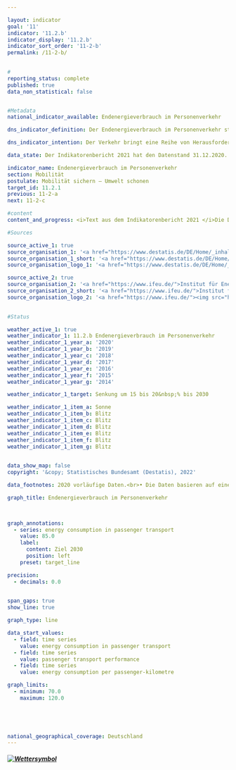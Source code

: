 ```yaml
---

layout: indicator    
goal: '11'    
indicator: '11.2.b'    
indicator_display: '11.2.b'    
indicator_sort_order: '11-2-b'    
permalink: /11-2-b/    
    

#
reporting_status: complete    
published: true    
data_non_statistical: false    


#Metadata    
national_indicator_available: Endenergieverbrauch im Personenverkehr    

dns_indicator_definition: Der Endenergieverbrauch im Personenverkehr stellt den Energieverbrauch durch die Beförderung von Personen mit der Bahn, im Luft- und Straßenverkehr (öffentlicher und Individualverkehr) im Inland dar.    

dns_indicator_intention: Der Verkehr bringt eine Reihe von Herausforderungen mit sich. So beeinträchtigen etwa Lärm und Luftschadstoffe die Lebensqualität insbesondere in Städten und verkehrsbedingte Emissionen tragen zum Klimawandel bei. Der Ausstoß von schädlichen Treibhausgasen steht im Zusammenhang mit der im Verkehr verbrauchten Energie.<br>Ziel ist es den Endenergieverbrauch im Personenverkehr bis zum Jahr 2030 um 15 bis 20&nbsp;% zu senken.    

data_state: Der Indikatorenbericht 2021 hat den Datenstand 31.12.2020. Die Daten auf der DNS-Online Plattform werden regelmäßig aktualisiert, sodass online aktuellere Daten verfügbar sein können als im Indikatorenbericht 2021 veröffentlicht.    

indicator_name: Endenergieverbrauch im Personenverkehr    
section: Mobilität    
postulate: Mobilität sichern – Umwelt schonen    
target_id: 11.2.1    
previous: 11-2-a    
next: 11-2-c    

#content     
content_and_progress: <i>Text aus dem Indikatorenbericht 2021 </i>Die Daten zum Endenergieverbrauch im Inland werden der Transport Emission Estimation Model (TREMOD)-Datenbank des Instituts für Energie- und Umweltforschung entnommen. TREMOD ist ein Modell zur Bewertung von Verkehrsemissionen. Die Daten enthalten die Kraftstoffverbräuche im Zusammenhang mit dem Personenverkehr innerhalb Deutschlands – unabhängig vom Ort der Betankung – nach dem Verbrauchskonzept. Endenergie bezeichnet dabei den direkt im Verkehr genutzten Teil der Energie, lässt also die Umwandlungsverluste während der Herstellung der Kraftstoffe sowie eventuelle Leitungsverluste unberücksichtigt.<br>Die Personenbeförderungsleistung gibt die Anzahl der zurückgelegten Personenkilometer an. Sie wird zur Berechnung des spezifischen Energieverbrauchs in diesem Sektor verwendet und stammt auch aus TREMOD. Im Luftverkehr werden nur die Inlandsflüge (nationaler Luftverkehr) berücksichtigt. Internationale Flüge vom und in das Bundesgebiet bleiben unberücksichtigt. Auch die Personenbeförderung in der Schifffahrt wird nicht einbezogen.<br>30,1&nbsp;% des gesamten Endenergieverbrauches sind dem Verkehr zuzurechnen. Hieran hat der Personenverkehr einen Anteil von über 70&nbsp;%. Einsparungen beim Endenergieverbrauch im Personenverkehr wirken sich daher merklich auf den gesamten Energieverbrauch in Deutschland aus. Die Anzahl der Personenkilometer gibt Aufschluss darüber, inwieweit sich die Beförderungsleistung (Änderung der Fahrgast-/Fluggastzahlen je gefahrenem Kilometer) ändert. Ergänzend wird neben dem Endenergieverbrauch auch die Energieeffizienz im Personenverkehr, gemessen als Endenergieverbrauch je Personenkilometer, betrachtet.<br>Im Zeitraum 2005 bis 2018 verringerte sich der Endenergieverbrauch in der Personenbeförderung insgesamt um 0,9&nbsp;%. Wird der Verlauf seit 2008 analysiert, stieg der Indikatorwert um 1,1&nbsp;% an. Der Endenergieverbrauch im Personenverkehr entwickelt sich damit aktuell gegenläufig zu seinem Ziel in der Deutschen Nachhaltigkeitsstrategie.<br>Obwohl sich die Anzahl der zurückgelegten Personenkilometer zwischen 2005 und 2018 um 9,0&nbsp;% erhöht hat, sank der Energieverbrauch im gleichen Zeitraum, bezogen auf alle Verkehrsträger, um 9,1&nbsp;% auf 1,49 Megajoule pro Personenkilometer. Somit wurde die Effizienz im Personenverkehr merklich gesteigert. Ein besonders großer Anteil der Effizienzsteigerung ist den Eisenbahnen zuzurechnen. Hier stieg die Beförderungsleistung um 25,3&nbsp;%, während der Endenergieverbrauch um 8,9&nbsp;% gesenkt werden konnte. Dies entspricht einer Effizienzsteigerung um 27,3&nbsp;%. Auch im Luftverkehr konnte eine deutliche Effizienzsteigerung um 17,1&nbsp;% gegenüber dem Jahr 2005 erzielt werden. Eine leichte Effizienzsteigerung von 7,4&nbsp;% konnte zuletzt im Straßenverkehr aufgrund der gestiegenen Personentbeförderungsleistung erreicht werden, auch wenn der Endenergieverbrauch hier nahezu konstant blieb (-0,5&nbsp;%).<br>Der motorisierte Individualverkehr mit Pkw und Zweirädern hatte im Jahr 2018 einen Anteil von 81,4&nbsp;% an der gesamten Personenbeförderungsleistung. In 2017 lag dieser bei 81,6&nbsp;%. Er lässt sich in verschiedene Kategorien unterteilen. Der Berufsverkehr (Pendler- und Geschäftsfahrten) hatte im Jahr 2017 (aktuellere Daten lagen noch nicht vor) mit 39,2&nbsp;% den größten Anteil, gefolgt vom Freizeitverkehr mit 29,5&nbsp;%. Der Einkaufsverkehr hatte einen Anteil von 17,1&nbsp;%. Die verschiedenen Fahrtzwecke haben sich seit 2005 unterschiedlich entwickelt. Insbesondere die beruflich bedingten Fahrten haben deutlich zugenommen (+30,0&nbsp;%) während die Fahrten für Freizeit (-11,4&nbsp;%) und Einkauf (-2,7&nbsp;%) abgenommen haben.<br>    

#Sources    

source_active_1: true
source_organisation_1: '<a href="https://www.destatis.de/DE/Home/_inhalt.html">Statistisches Bundesamt</a>'
source_organisation_1_short: '<a href="https://www.destatis.de/DE/Home/_inhalt.html">Statistisches Bundesamt (Destatis)</a>'
source_organisation_logo_1: '<a href="https://www.destatis.de/DE/Home/_inhalt.html"><img src="https://g205sdgs.github.io/sdg-indicators/public/logos/destatis.png" alt="Statistisches Bundesamt" title=" Klicken Sie hier um zur Homepage der Organisation Statistisches Bundesamt zu gelangen." style="height:60px; width:148px; border: transparent"/></a>'

source_active_2: true
source_organisation_2: '<a href="https://www.ifeu.de/">Institut für Energie- und Umweltforschung Heidelberg gGmbH</a>'
source_organisation_2_short: '<a href="https://www.ifeu.de/">Institut für Energie- und Umweltforschung Heidelberg gGmbH (ifeu)</a>'
source_organisation_logo_2: '<a href="https://www.ifeu.de/"><img src="https://g205sdgs.github.io/sdg-indicators/public/logos/ifeu.png" alt="Institut für Energie- und Umweltforschung Heidelberg gGmbH" title=" Klicken Sie hier um zur Homepage der Organisation Institut für Energie- und Umweltforschung Heidelberg gGmbH zu gelangen." style="height:60px; width:148px; border: transparent"/></a>'
    

#Status    

weather_active_1: true
weather_indicator_1: 11.2.b Endenergieverbrauch im Personenverkehr
weather_indicator_1_year_a: '2020'
weather_indicator_1_year_b: '2019'
weather_indicator_1_year_c: '2018'
weather_indicator_1_year_d: '2017'
weather_indicator_1_year_e: '2016'
weather_indicator_1_year_f: '2015'
weather_indicator_1_year_g: '2014'

weather_indicator_1_target: Senkung um 15 bis 20&nbsp;% bis 2030

weather_indicator_1_item_a: Sonne
weather_indicator_1_item_b: Blitz
weather_indicator_1_item_c: Blitz
weather_indicator_1_item_d: Blitz
weather_indicator_1_item_e: Blitz
weather_indicator_1_item_f: Blitz
weather_indicator_1_item_g: Blitz
    

data_show_map: false    
copyright: '&copy; Statistisches Bundesamt (Destatis), 2022'    

data_footnotes: 2020 vorläufige Daten.<br>• Die Daten basieren auf einer Sonderauswertung.    

graph_title: Endenergieverbrauch im Personenverkehr    

    

graph_annotations:
  - series: energy consumption in passenger transport
    value: 85.0
    label:
      content: Ziel 2030
      position: left
    preset: target_line    

precision: 
  - decimals: 0.0
        

span_gaps: true    
show_line: true    

graph_type: line    

data_start_values: 
  - field: time series
    value: energy consumption in passenger transport
  - field: time series
    value: passenger transport performance
  - field: time series
    value: energy consumption per passenger-kilometre    

graph_limits: 
  - minimum: 70.0
    maximum: 120.0    

    

        

national_geographical_coverage: Deutschland    
---
```



<div>
  <div class="my-header">
    <h5>
      <a href="https://www.dnsUpgradeEnvironment.github.io/dns-indicators/status"><img src="https://g205sdgs.github.io/sdg-indicators/public/Wettersymbole/Sonne.png" title="Text will follow soon" alt="Wettersymbol"/>
      </a>
    </h5>
  </div>
  <div class="my-header-note">
  </div>
</div>